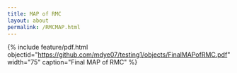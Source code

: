 ```yaml
---
title: MAP of RMC
layout: about
permalink: /RMCMAP.html
---
```

{% include feature/pdf.html objectid="https://github.com/mdye07/testing1/objects/FinalMAPofRMC.pdf" width="75" caption="Final  MAP of RMC" %}
